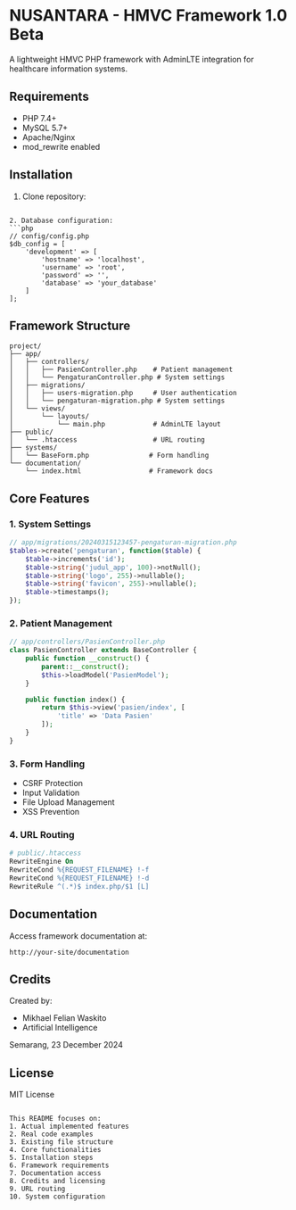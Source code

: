 # NUSANTARA - HMVC Framework 1.0 Beta

A lightweight HMVC PHP framework with AdminLTE integration for healthcare information systems.

## Requirements

- PHP 7.4+
- MySQL 5.7+
- Apache/Nginx
- mod_rewrite enabled

## Installation

1. Clone repository:
```

2. Database configuration:
```php
// config/config.php
$db_config = [
    'development' => [
        'hostname' => 'localhost',
        'username' => 'root',
        'password' => '',
        'database' => 'your_database'
    ]
];
```

## Framework Structure

```plaintext:app/README.MD
project/
├── app/
│   ├── controllers/
│   │   ├── PasienController.php    # Patient management
│   │   └── PengaturanController.php # System settings
│   ├── migrations/
│   │   ├── users-migration.php     # User authentication
│   │   └── pengaturan-migration.php # System settings
│   └── views/
│       └── layouts/
│           └── main.php            # AdminLTE layout
├── public/
│   └── .htaccess                   # URL routing
├── systems/
│   └── BaseForm.php               # Form handling
└── documentation/
    └── index.html                 # Framework docs
```

## Core Features

### 1. System Settings
```php
// app/migrations/20240315123457-pengaturan-migration.php
$tables->create('pengaturan', function($table) {
    $table->increments('id');
    $table->string('judul_app', 100)->notNull();
    $table->string('logo', 255)->nullable();
    $table->string('favicon', 255)->nullable();
    $table->timestamps();
});
```

### 2. Patient Management
```php
// app/controllers/PasienController.php
class PasienController extends BaseController {
    public function __construct() {
        parent::__construct();
        $this->loadModel('PasienModel');
    }

    public function index() {
        return $this->view('pasien/index', [
            'title' => 'Data Pasien'
        ]);
    }
}
```

### 3. Form Handling
- CSRF Protection
- Input Validation
- File Upload Management
- XSS Prevention

### 4. URL Routing
```apache
# public/.htaccess
RewriteEngine On
RewriteCond %{REQUEST_FILENAME} !-f
RewriteCond %{REQUEST_FILENAME} !-d
RewriteRule ^(.*)$ index.php/$1 [L]
```

## Documentation
Access framework documentation at:
```
http://your-site/documentation
```

## Credits

Created by:
- Mikhael Felian Waskito
- Artificial Intelligence

Semarang, 23 December 2024

## License

MIT License
```

This README focuses on:
1. Actual implemented features
2. Real code examples
3. Existing file structure
4. Core functionalities
5. Installation steps
6. Framework requirements
7. Documentation access
8. Credits and licensing
9. URL routing
10. System configuration
